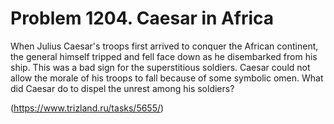 # Problem 1204. Caesar in Africa ​​

When Julius Caesar's troops first arrived to conquer the African continent, the general himself tripped and fell face down as he disembarked from his ship. This was a bad sign for the superstitious soldiers. Caesar could not allow the morale of his troops to fall because of some symbolic omen. What did Caesar do to dispel the unrest among his soldiers?

(https://www.trizland.ru/tasks/5655/)